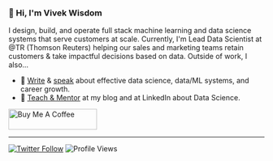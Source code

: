 <!--
**vivekwisdom/vivekwisdom** is a ✨ _special_ ✨ repository because its `README.md` (this file) appears on your GitHub profile.

Here are some ideas to get you started:

- 🔭 I’m currently working on ...
- 🌱 I’m currently learning ...
- 👯 I’m looking to collaborate on ...
- 🤔 I’m looking for help with ...
- 💬 Ask me about ...
- 📫 How to reach me: ...
- 😄 Pronouns: ...
- ⚡ Fun fact: ...
-->

### 👋 Hi, I'm Vivek Wisdom

I design, build, and operate full stack machine learning and data science systems that serve customers at scale. Currently, I'm Lead Data Scientist at @TR (Thomson Reuters) helping our sales and marketing teams retain customers & take impactful decisions based on data. Outside of work, I also...

- 📝 [Write](https://blog.vivekwisdom.com/) & [speak](https://www.youtube.com/c/VivekWisdomOfficial) about effective data science, data/ML systems, and career growth.
- 🧠 [Teach & Mentor](https://www.linkedin.com/in/vivekwisdom/) at my blog and at LinkedIn about Data Science.


<a href="https://www.buymeacoffee.com/vivekwisdom" target="_blank"><img src="https://cdn.buymeacoffee.com/buttons/default-orange.png" alt="Buy Me A Coffee" height="41" width="174"></a>

---
[![Twitter Follow](https://img.shields.io/twitter/follow/thevivekwisdom?label=Follow&style=social)](https://twitter.com/thevivekwisdom) ![Profile Views](https://gpvc.arturio.dev/vivekwisdom)
